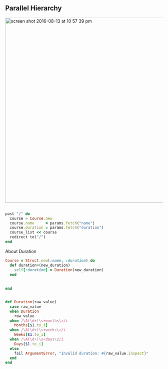 ## Parallel Hierarchy

<img width="590" alt="screen shot 2016-08-13 at 10 57 39 pm" src="https://cloud.githubusercontent.com/assets/83296/17646840/72bd23fa-61a9-11e6-8a6f-78d7ea4c1f24.png">


```ruby

post "/" do
  course = Course.new
  course.name     = params.fetch("name")
  course.duration = params.fetch("duration")
  course_list << course
  redirect to("/")
end

```


About Duration

```ruby
Course = Struct.new(:name, :duration) do
  def duration=(new_duration)
    self[:duration] = Duration(new_duration)
  end
  
  
end


def Duration(raw_value)
  case raw_value
  when Duration
    raw_value
  when /\A(\d+)\s+months\z/i
    Months[$1.to_i]
  when /\A(\d+)\s+weeks\z/i
    Weeks[$1.to_i]
  when /\A(\d+)\s+days\z/i
    Days[$1.to_i]
  else
    fail ArgumentError, "Invalid duration: #{raw_value.inspect}"
  end
end
 



```


 
